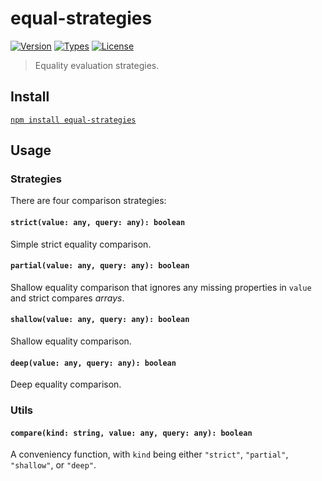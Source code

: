 # equal-strategies

[![Version](https://img.shields.io/npm/v/equal-strategies.svg)](https://www.npmjs.com/package/equal-strategies)
[![Types](https://img.shields.io/npm/types/equal-strategies.svg)](https://www.npmjs.com/package/equal-strategies)
[![License](https://img.shields.io/github/license/rafamel/utils.svg)](https://github.com/rafamel/utils/blob/master/LICENSE)

> Equality evaluation strategies.

## Install

[`npm install equal-strategies`](https://www.npmjs.com/package/equal-strategies)

## Usage

### Strategies

There are four comparison strategies:

#### `strict(value: any, query: any): boolean`

Simple strict equality comparison.

#### `partial(value: any, query: any): boolean`

Shallow equality comparison that ignores any missing properties in `value` and strict compares *arrays*.

#### `shallow(value: any, query: any): boolean`

Shallow equality comparison.

#### `deep(value: any, query: any): boolean`

Deep equality comparison.

### Utils

#### `compare(kind: string, value: any, query: any): boolean`

A conveniency function, with `kind` being either `"strict"`, `"partial"`, `"shallow"`, or `"deep"`.
